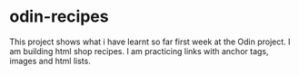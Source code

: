 # odin-recipes

This project shows what i have learnt so far first week at the Odin project.
I am building html shop recipes.
I am practicing links with anchor tags, images and html lists.
